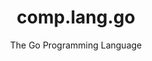 ---
    title: comp.lang.go
    subtitle: The Go Programming Language
    h1: <a href="../..">comp</a>.<a href="..">lang</a>.go
    layout: category
---